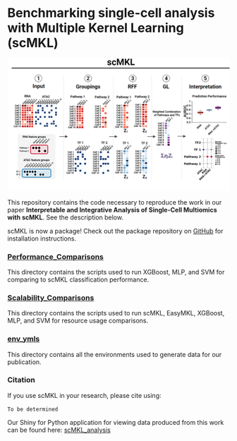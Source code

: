 # Benchmarking single-cell analysis with Multiple Kernel Learning (scMKL)

![scMKL Workflow](scMKL_overview_figure_1a.png)

This repository contains the code necessary to reproduce the work in our paper 
**Interpretable and Integrative Analysis of Single-Cell Multiomics with 
scMKL**. See the description below.

scMKL is now a package! Check out the package repository on 
[GitHub](https://github.com/ohsu-cedar-comp-hub/scMKL) for installation 
instructions.


### [Performance_Comparisons](Performance_Comparisons)

This directory contains the scripts used to run XGBoost, MLP, and SVM for 
comparing to scMKL classification performance.


### [Scalability_Comparisons](Scalability_Comparisons)

This directory contains the scripts used to run scMKL, EasyMKL, XGBoost, MLP, 
and SVM for resource usage comparisons.


### [env_ymls](env_ymls)

This directory contains all the environments used to generate data for our 
publication.


### Citation
If you use scMKL in your research, please cite using:
```
To be determined
```
Our Shiny for Python application for viewing data produced from this work can be found here: [scMKL_analysis](https://huggingface.co/spaces/scMKL-team/scMKL_analysis)